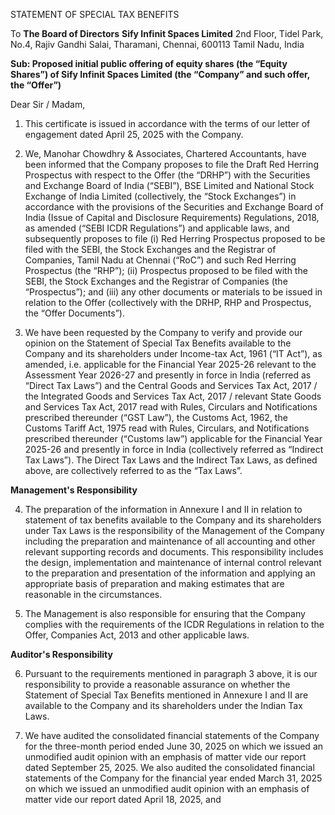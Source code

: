 STATEMENT OF SPECIAL TAX BENEFITS

To
**The Board of Directors**
**Sify Infinit Spaces Limited**
2nd Floor, Tidel Park,
No.4, Rajiv Gandhi Salai,
Tharamani, Chennai, 600113
Tamil Nadu, India

**Sub: Proposed initial public offering of equity shares (the “Equity Shares”) of Sify Infinit Spaces Limited (the “Company” and such offer, the “Offer”)**

Dear Sir / Madam,

1. This certificate is issued in accordance with the terms of our letter of engagement dated April 25, 2025 with the Company.

2. We, Manohar Chowdhry & Associates, Chartered Accountants, have been informed that the Company proposes to file the Draft Red Herring Prospectus with respect to the Offer (the “DRHP”) with the Securities and Exchange Board of India (“SEBI”), BSE Limited and National Stock Exchange of India Limited (collectively, the “Stock Exchanges”) in accordance with the provisions of the Securities and Exchange Board of India (Issue of Capital and Disclosure Requirements) Regulations, 2018, as amended (“SEBI ICDR Regulations”) and applicable laws, and subsequently proposes to file (i) Red Herring Prospectus proposed to be filed with the SEBI, the Stock Exchanges and the Registrar of Companies, Tamil Nadu at Chennai (“RoC”) and such Red Herring Prospectus (the “RHP”); (ii) Prospectus proposed to be filed with the SEBI, the Stock Exchanges and the Registrar of Companies (the “Prospectus”); and (iii) any other documents or materials to be issued in relation to the Offer (collectively with the DRHP, RHP and Prospectus, the “Offer Documents”).

3. We have been requested by the Company to verify and provide our opinion on the Statement of Special Tax Benefits available to the Company and its shareholders under Income-tax Act, 1961 (“IT Act”), as amended, i.e. applicable for the Financial Year 2025-26 relevant to the Assessment Year 2026-27 and presently in force in India (referred as “Direct Tax Laws”) and the Central Goods and Services Tax Act, 2017 / the Integrated Goods and Services Tax Act, 2017 / relevant State Goods and Services Tax Act, 2017 read with Rules, Circulars and Notifications prescribed thereunder (“GST Law”), the Customs Act, 1962, the Customs Tariff Act, 1975 read with Rules, Circulars, and Notifications prescribed thereunder (“Customs law”) applicable for the Financial Year 2025-26 and presently in force in India (collectively referred as “Indirect Tax Laws”). The Direct Tax Laws and the Indirect Tax Laws, as defined above, are collectively referred to as the “Tax Laws”.

**Management's Responsibility**

4. The preparation of the information in Annexure I and II in relation to statement of tax benefits available to the Company and its shareholders under Tax Laws is the responsibility of the Management of the Company including the preparation and maintenance of all accounting and other relevant supporting records and documents. This responsibility includes the design, implementation and maintenance of internal control relevant to the preparation and presentation of the information and applying an appropriate basis of preparation and making estimates that are reasonable in the circumstances.

5. The Management is also responsible for ensuring that the Company complies with the requirements of the ICDR Regulations in relation to the Offer, Companies Act, 2013 and other applicable laws.

**Auditor's Responsibility**

6. Pursuant to the requirements mentioned in paragraph 3 above, it is our responsibility to provide a reasonable assurance on whether the Statement of Special Tax Benefits mentioned in Annexure I and II are available to the Company and its shareholders under the Indian Tax Laws.

7. We have audited the consolidated financial statements of the Company for the three-month period ended June 30, 2025 on which we issued an unmodified audit opinion with an emphasis of matter vide our report dated September 25, 2025. We also audited the consolidated financial statements of the Company for the financial year ended March 31, 2025 on which we issued an unmodified audit opinion with an emphasis of matter vide our report dated April 18, 2025, and